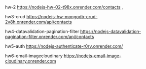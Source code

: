 hw-2
https://nodejs-hw-02-t98x.onrender.com/contacts , 

hw3-crud 
https://nodejs-hw-mongodb-crud-2v8h.onrender.com/api/contacts

hw4-datavalidation-pagination-filter
https://nodejs-datavalidation-pagination-filter.onrender.com/api/contacts

hw5-auth 
https://nodejs-authenticate-r0rv.onrender.com/

hw6-email-imagecloudinary 
https://nodejs-email-image-cloudinary.onrender.com
